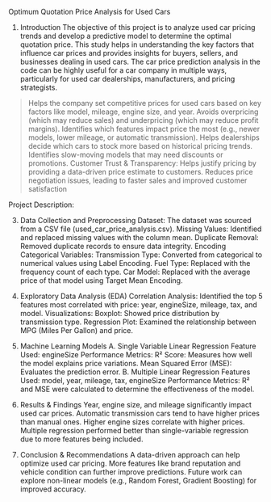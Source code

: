 Optimum Quotation Price Analysis for Used Cars
1. Introduction
The objective of this project is to analyze used car pricing trends and develop a predictive model to determine the optimal quotation price.
This study helps in understanding the key factors that influence car prices and provides insights for buyers, sellers, and businesses dealing in used cars.
The car price prediction analysis in the code can be highly useful for a car company in multiple ways, particularly for used car dealerships, manufacturers, and pricing strategists.
 > Helps the company set competitive prices for used cars based on key factors like model, mileage, engine size, and year.
 > Avoids overpricing (which may reduce sales) and underpricing (which may reduce profit margins).
 > Identifies which features impact price the most (e.g., newer models, lower mileage, or automatic transmission).
 > Helps dealerships decide which cars to stock more based on historical pricing trends.
 > Identifies slow-moving models that may need discounts or promotions.
 > Customer Trust & Transparency: Helps justify pricing by providing a data-driven price estimate to customers.
                                  Reduces price negotiation issues, leading to faster sales and improved customer satisfaction

Project Description:

3. Data Collection and Preprocessing
Dataset: The dataset was sourced from a CSV file (used_car_price_analysis.csv).
Missing Values: Identified and replaced missing values with the column mean.
Duplicate Removal: Removed duplicate records to ensure data integrity.
Encoding Categorical Variables:
Transmission Type: Converted from categorical to numerical values using Label Encoding.
Fuel Type: Replaced with the frequency count of each type.
Car Model: Replaced with the average price of that model using Target Mean Encoding.

4. Exploratory Data Analysis (EDA)
Correlation Analysis: Identified the top 5 features most correlated with price:
year, engineSize, mileage, tax, and model.
Visualizations:
Boxplot: Showed price distribution by transmission type.
Regression Plot: Examined the relationship between MPG (Miles Per Gallon) and price.

5. Machine Learning Models
A. Single Variable Linear Regression
Feature Used: engineSize
Performance Metrics:
R² Score: Measures how well the model explains price variations.
Mean Squared Error (MSE): Evaluates the prediction error.
B. Multiple Linear Regression
Features Used: model, year, mileage, tax, engineSize
Performance Metrics:
R² and MSE were calculated to determine the effectiveness of the model.

6. Results & Findings
Year, engine size, and mileage significantly impact used car prices.
Automatic transmission cars tend to have higher prices than manual ones.
Higher engine sizes correlate with higher prices.
Multiple regression performed better than single-variable regression due to more features being included.

7. Conclusion & Recommendations
A data-driven approach can help optimize used car pricing.
More features like brand reputation and vehicle condition can further improve predictions.
Future work can explore non-linear models (e.g., Random Forest, Gradient Boosting) for improved accuracy.
